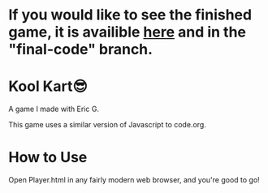 # If you would like to see the finished game, it is availible [here](https://studio.code.org/projects/gamelab/X4KqP7uUm_gvA_T_BzYNRcw9vA89fWx9Q437OKqG9Xs) and in the "final-code" branch.

# Kool Kart😎

A game I made with Eric G.

This game uses a similar version of Javascript to code.org.


# How to Use
Open Player.html in any fairly modern web browser, and you're good to go!
